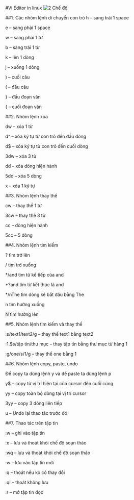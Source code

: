 #Vi Editor in linux
![2 Chế độ](http://thuviencntt.com/wp-content/uploads/2014/04/lenh_vi.png)

##1. Các nhóm lệnh di chuyển con trỏ
h  – sang trái 1 space

e  – sang phải 1 space

w  – sang phải 1 từ

b  – sang trái 1 từ

k  – lên 1 dòng

j  – xuống 1 dòng

)  – cuối câu

(  – đầu câu

}  – đầu đoạn văn

{  – cuối đoạn văn

##2. Nhóm lệnh xóa

dw  – xóa 1 từ

d^  – xóa ký tự từ con trỏ đến đầu dòng

d$  – xóa ký tự từ con trỏ đến cuối dòng

3dw  – xóa 3 từ

dd  – xóa dòng hiện hành

5dd  – xóa 5 dòng

x  – xóa 1 ký tự

##3. Nhóm lệnh thay thế

cw  – thay thế 1 từ

3cw  – thay thế 3 từ

cc  – dòng hiện hành

5cc  – 5 dòng

##4. Nhóm lệnh tìm kiếm

?  tìm  trở lên

/   tìm  trở xuống

*/and   tìm từ kế tiếp của and

*?and   tìm từ kết thúc là and

*/nThe   tìm dòng kế bắt đầu bằng The

n   tìm hướng xuống

N  tìm hướng lên

##5. Nhóm lệnh tìm kiếm và thay thế

:s/text1/text2/g  – thay thế text1 bằng text2

:1.$s/tập tin/thư mục  – thay tập tin bằng thư mục từ hàng 1

:g/one/s/1/g  – thay thế one bằng 1

##6. Nhóm lệnh copy, paste, undo

Để copy ta dùng lệnh y và để paste ta dùng lệnh p

y$  – copy từ vị trí hiện tại của cursor đến cuối cùng

yy  – copy toàn bộ dòng tại vị trí cursor

3yy  – copy 3 dòng liên tiếp

u  – Undo lại thao tác trước đó

##7. Thao tác trên tập tin

:w  – ghi vào tập tin

:x   – lưu và thoát khỏi chế độ soạn thảo

:wq  – lưu và thoát khỏi chế độ soạn thảo

:w  – lưu vào tập tin mới

:q  – thoát nếu ko có thay đổi

:q!  – thoát không lưu

:r  – mở tập tin đọc